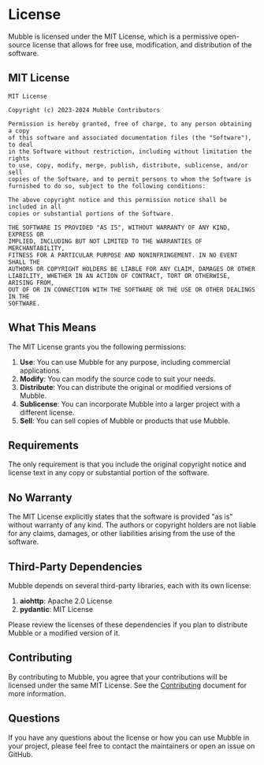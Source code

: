 # License

Mubble is licensed under the MIT License, which is a permissive open-source license that allows for free use, modification, and distribution of the software.

## MIT License

```
MIT License

Copyright (c) 2023-2024 Mubble Contributors

Permission is hereby granted, free of charge, to any person obtaining a copy
of this software and associated documentation files (the "Software"), to deal
in the Software without restriction, including without limitation the rights
to use, copy, modify, merge, publish, distribute, sublicense, and/or sell
copies of the Software, and to permit persons to whom the Software is
furnished to do so, subject to the following conditions:

The above copyright notice and this permission notice shall be included in all
copies or substantial portions of the Software.

THE SOFTWARE IS PROVIDED "AS IS", WITHOUT WARRANTY OF ANY KIND, EXPRESS OR
IMPLIED, INCLUDING BUT NOT LIMITED TO THE WARRANTIES OF MERCHANTABILITY,
FITNESS FOR A PARTICULAR PURPOSE AND NONINFRINGEMENT. IN NO EVENT SHALL THE
AUTHORS OR COPYRIGHT HOLDERS BE LIABLE FOR ANY CLAIM, DAMAGES OR OTHER
LIABILITY, WHETHER IN AN ACTION OF CONTRACT, TORT OR OTHERWISE, ARISING FROM,
OUT OF OR IN CONNECTION WITH THE SOFTWARE OR THE USE OR OTHER DEALINGS IN THE
SOFTWARE.
```

## What This Means

The MIT License grants you the following permissions:

1. **Use**: You can use Mubble for any purpose, including commercial applications.
2. **Modify**: You can modify the source code to suit your needs.
3. **Distribute**: You can distribute the original or modified versions of Mubble.
4. **Sublicense**: You can incorporate Mubble into a larger project with a different license.
5. **Sell**: You can sell copies of Mubble or products that use Mubble.

## Requirements

The only requirement is that you include the original copyright notice and license text in any copy or substantial portion of the software.

## No Warranty

The MIT License explicitly states that the software is provided "as is" without warranty of any kind. The authors or copyright holders are not liable for any claims, damages, or other liabilities arising from the use of the software.

## Third-Party Dependencies

Mubble depends on several third-party libraries, each with its own license:

1. **aiohttp**: Apache 2.0 License
2. **pydantic**: MIT License

Please review the licenses of these dependencies if you plan to distribute Mubble or a modified version of it.

## Contributing

By contributing to Mubble, you agree that your contributions will be licensed under the same MIT License. See the [Contributing](contributing.md) document for more information.

## Questions

If you have any questions about the license or how you can use Mubble in your project, please feel free to contact the maintainers or open an issue on GitHub. 